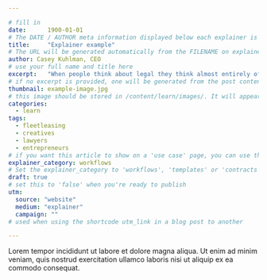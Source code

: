 ```yaml
---

# fill in
date:      1900-01-01
# The DATE / AUTHOR meta information displayed below each explainer is disabled if we set an old date - so we're setting it to the year 1900 on purpose here to hide the meta info
title:     "Explainer example"
# The URL will be generated automatically from the FILENAME on explainer posts
author: Casey Kuhlman, CEO
# use your full name and title here
excerpt:   "When people think about legal they think almost entirely of the provision of bespoke services. Yet the world is changing, and legal needs to keep up."
# if no excerpt is provided, one will be generated from the post content
thumbnail: example-image.jpg
# this image should be stored in /content/learn/images/. It will appear as a thumbnail on any listings, as well as at the top of the post itself
categories:
  - learn
tags:
  - fleetleasing
  - creatives
  - lawyers
  - entrepreneurs
# if you want this article to show on a 'use case' page, you can use the following TAGS -  'fleetleasing' 'creatives' 'lawyers' or 'entrepreneurs'
explainer_category: workflows
# Set the explainer_category to 'workflows', 'templates' or 'contracts'
draft: true
# set this to 'false' when you're ready to publish
utm:
  source: "website"
  medium: "explainer"
  campaign: ""
# used when using the shortcode utm_link in a blog post to another

---
```


<!-- Content markdown here - first title on page is auto generated from title in frontmatter -->

Lorem tempor incididunt ut labore et dolore magna aliqua. Ut enim ad minim veniam, quis nostrud exercitation ullamco laboris nisi ut aliquip ex ea commodo consequat.

